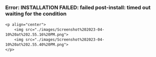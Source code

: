 ### Error: INSTALLATION FAILED: failed post-install: timed out waiting for the condition

    <p align="center">
        <img src="./images/Screenshot%202023-04-10%20at%202.55.16%20PM.png">
        <img src="./images/Screenshot%202023-04-10%20at%202.55.40%20PM.png">
    </p>
